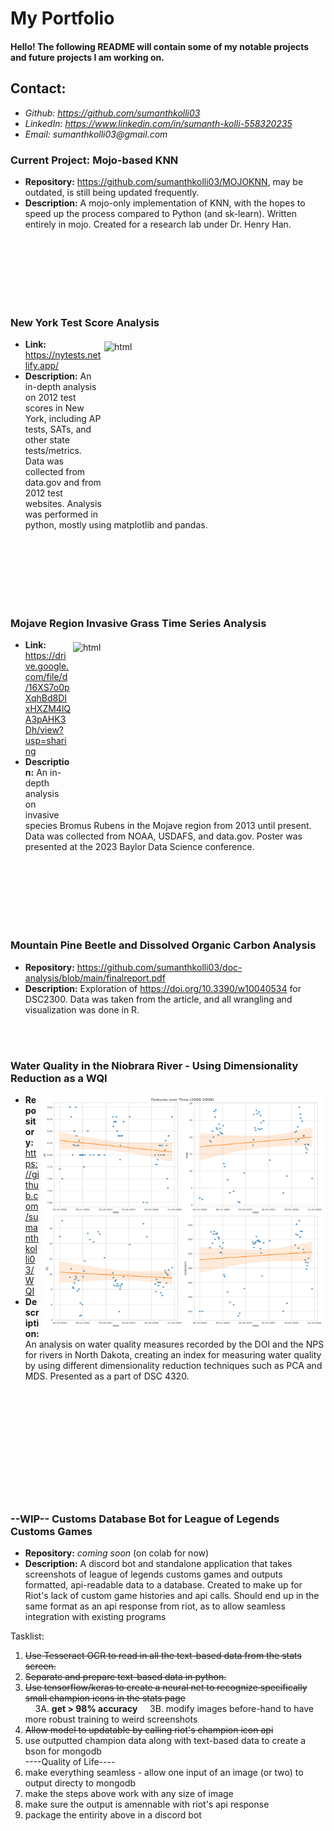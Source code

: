 # My Portfolio

#### Hello! The following README will contain some of my notable projects and future projects I am working on.

## Contact:
* _Github: https://github.com/sumanthkolli03_
* _LinkedIn: https://www.linkedin.com/in/sumanth-kolli-558320235_
* _Email: sumanthkolli03@gmail.com_


###  Current Project: Mojo-based KNN  
  
  * **Repository:**
  https://github.com/sumanthkolli03/MOJOKNN, may be outdated, is still being updated frequently.
  * **Description:**  A mojo-only implementation of KNN, with the hopes to speed up the process compared to Python (and sk-learn). Written entirely in mojo. Created for a research lab under Dr. Henry Han.


<br/><br/><br/><br/><br/><br/>


###  New York Test Score Analysis
  
<img align="right" height="270" width="350px" src="https://files.catbox.moe/ycbpnf.png" alt="html" style="vertical-align:top; margin:4px">  
  
  * **Link:**  https://nytests.netlify.app/
  * **Description:**  An in-depth analysis on 2012 test scores in New York, including AP tests, SATs, and other state tests/metrics.
Data was collected from data.gov and from 2012 test websites. 
Analysis was performed in python, mostly using matplotlib and pandas.

<br/><br/><br/><br/><br/><br/>

### Mojave Region Invasive Grass Time Series Analysis
  
<img align="right" height="270" width="400px" src="https://files.catbox.moe/36hrjh.png" alt="html" style="vertical-align:top; margin:4px">  
  
  * **Link:**  https://drive.google.com/file/d/16XS7o0pXqhBd8DIxHXZM4lQA3pAHK3Dh/view?usp=sharing
  * **Description:**  An in-depth analysis on invasive species Bromus Rubens in the Mojave region from 2013 until present.
Data was collected from NOAA, USDAFS, and data.gov.
Poster was presented at the 2023 Baylor Data Science conference.

<br/><br/><br/><br/><br/><br/>


###  Mountain Pine Beetle and Dissolved Organic Carbon Analysis
  
  * **Repository:**  https://github.com/sumanthkolli03/doc-analysis/blob/main/finalreport.pdf
  * **Description:**  Exploration of https://doi.org/10.3390/w10040534 for DSC2300. Data was taken from the article, and all wrangling and visualization was done in R. 

<br/><br/>

###  Water Quality in the Niobrara River - Using Dimensionality Reduction as a WQI
  
<img align="right" height="370" width="450px" src="https://github.com/sumanthkolli03/WQI/blob/main/wqi.png" alt="html" style="vertical-align:top; margin:4px">  
  
  * **Repository:**  https://github.com/sumanthkolli03/WQI
  * **Description:** An analysis on water quality measures recorded by the DOI and the NPS for rivers in North Dakota, creating an index for measuring water quality by using different dimensionality reduction techniques such as PCA and MDS. Presented as a part of DSC 4320.
<br/><br/><br/><br/><br/><br/><br/><br/><br/><br/><br/><br/>


### --WIP-- Customs Database Bot for League of Legends Customs Games
  
  
  * **Repository:**
  *coming soon* (on colab for now)
  * **Description:**  A discord bot and standalone application that takes screenshots of league of legends customs games and outputs formatted, api-readable data to a database. Created to make up for Riot's lack of custom game histories and api calls. Should end up in the same format as an api response from riot, as to allow seamless integration with existing programs


Tasklist:  
1.  ~~Use Tesseract OCR to read in all the text-based data from the stats screen.~~
2.  ~~Separate and prepare text-based data in python.~~
3.  ~~Use tensorflow/keras to create a neural net to recognize specifically small champion icons in the stats page~~  
&nbsp;&nbsp;&nbsp; 3A.  **get > 98% accuracy**
&nbsp;&nbsp;&nbsp; 3B.  modify images before-hand to have more robust training to weird screenshots
5.  ~~Allow model to updatable by calling riot's champion icon api~~
6.  use outputted champion data along with text-based data to create a bson for mongodb  
----Quality of Life----
7.  make everything seamless - allow one input of an image (or two) to output directy to mongodb
8.  make the steps above work with any size of image
9.  make sure the output is amennable with riot's api response
10.  package the entirity above in a discord bot


